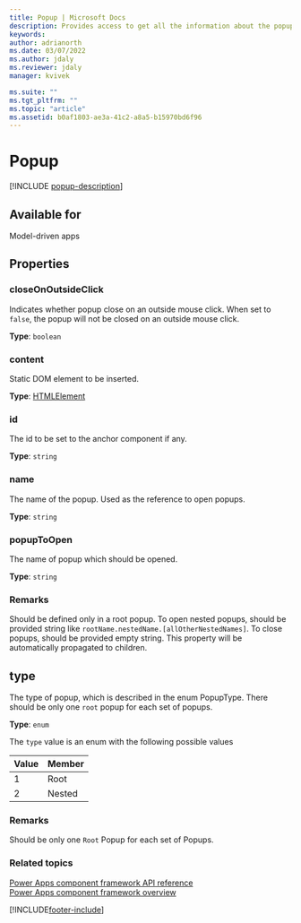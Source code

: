 ```yaml
---
title: Popup | Microsoft Docs
description: Provides access to get all the information about the popup.
keywords:
author: adrianorth
ms.date: 03/07/2022
ms.author: jdaly
ms.reviewer: jdaly
manager: kvivek

ms.suite: ""
ms.tgt_pltfrm: ""
ms.topic: "article"
ms.assetid: b0af1803-ae3a-41c2-a8a5-b15970bd6f96
---
```


# Popup

[!INCLUDE [popup-description](includes/popup-description.md)]

## Available for 

Model-driven apps

## Properties

### closeOnOutsideClick

Indicates whether popup close on an outside mouse click. When set to `false`, the popup will not be closed on an outside mouse click.

**Type**: `boolean`

### content

Static DOM element to be inserted.

**Type**: [HTMLElement](https://developer.mozilla.org/docs/Web/API/HTMLElement)

### id

The id to be set to the anchor component if any.

**Type**: `string`

### name

The name of the popup. Used as the reference to open popups.

**Type**: `string`

### popupToOpen

The name of popup which should be opened.

**Type**: `string`

### Remarks

Should be defined only in a root popup. To open nested popups, should be provided string like `rootName.nestedName.[allOtherNestedNames]`. To close popups, should be provided empty string. This property will be automatically propagated to children.

## type

The type of popup, which is described in the enum PopupType. There should be only one `root` popup for each set of popups.

**Type**: `enum`

The `type` value is an enum with the following possible values

|Value|Member|
|--|--|
|1|Root|
|2|Nested|

### Remarks

Should be only one `Root` Popup for each set of Popups.

### Related topics

[Power Apps component framework API reference](../reference/index.md)<br/>
[Power Apps component framework overview](../overview.md)

[!INCLUDE[footer-include](../../../includes/footer-banner.md)]